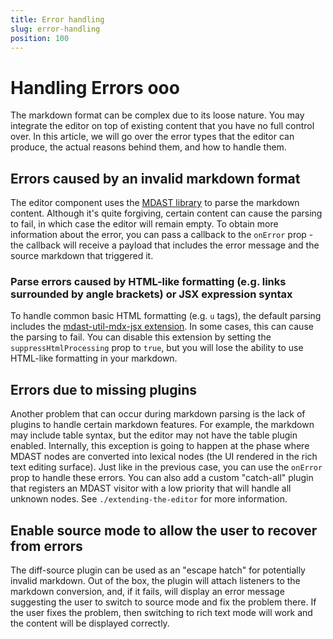 ```yaml
---
title: Error handling
slug: error-handling
position: 100
---
```


# Handling Errors ooo

The markdown format can be complex due to its loose nature. You may integrate the editor on top of existing content that you have no full control over. In this article, we will go over the error types that the editor can produce, the actual reasons behind them, and how to handle them.

## Errors caused by an invalid markdown format

The editor component uses the [MDAST library](https://github.com/syntax-tree/mdast-util-from-markdown) to parse the markdown content. Although it's quite forgiving, certain content can cause the parsing to fail, in which case the editor will remain empty. To obtain more information about the error, you can pass a callback to the `onError` prop - the callback will receive a payload that includes the error message and the source markdown that triggered it.

### Parse errors caused by HTML-like formatting (e.g. links surrounded by angle brackets) or JSX expression syntax

To handle common basic HTML formatting (e.g. `u` tags), the default parsing includes the [mdast-util-mdx-jsx extension](https://github.com/syntax-tree/mdast-util-mdx-jsx). In some cases, this can cause the parsing to fail. You can disable this extension by setting the `suppressHtmlProcessing` prop to `true`, but you will lose the ability to use HTML-like formatting in your markdown.

## Errors due to missing plugins

Another problem that can occur during markdown parsing is the lack of plugins to handle certain markdown features. For example, the markdown may include table syntax, but the editor may not have the table plugin enabled. Internally, this exception is going to happen at the phase where MDAST nodes are converted into lexical nodes (the UI rendered in the rich text editing surface). Just like in the previous case, you can use the `onError` prop to handle these errors. You can also add a custom "catch-all" plugin that registers an MDAST visitor with a low priority that will handle all unknown nodes. See `./extending-the-editor` for more information.

## Enable source mode to allow the user to recover from errors

The diff-source plugin can be used as an "escape hatch" for potentially invalid markdown. Out of the box, the plugin will attach listeners to the markdown conversion, and, if it fails, will display an error message suggesting the user to switch to source mode and fix the problem there. If the user fixes the problem, then switching to rich text mode will work and the content will be displayed correctly.